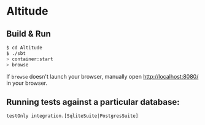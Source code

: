 # Altitude #

## Build & Run ##

```sh
$ cd Altitude
$ ./sbt
> container:start
> browse
```

If `browse` doesn't launch your browser, manually open [http://localhost:8080/](http://localhost:8080/) in your browser.

## Running tests against a particular database:

    testOnly integration.[SqliteSuite|PostgresSuite]
